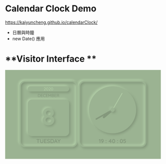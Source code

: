 # Calendar Clock Demo

https://kaiyuncheng.github.io/calendarClock/

+ 日曆與時鐘
+ new Date() 應用

# **Visitor Interface **
![](img/calendarClock.png)
